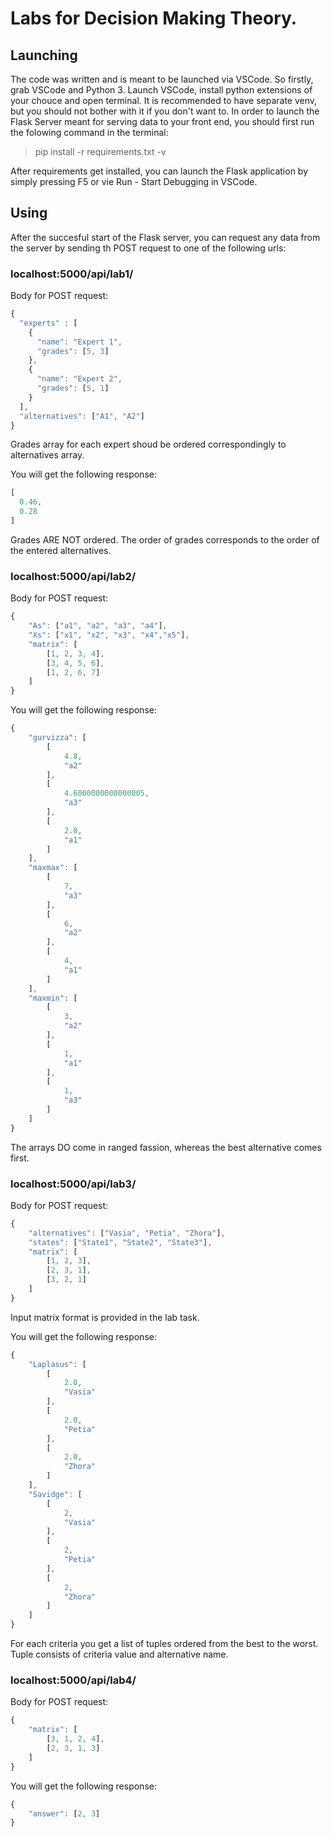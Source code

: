 # Labs for Decision Making Theory.

## Launching
The code was written and is meant to be launched via VSCode. So firstly, grab VSCode and Python 3.
Launch VSCode, install python extensions of your chouce and open terminal.
It is recommended to have separate venv, but you should not bother with it if you don't want to.
In order to launch the Flask Server meant for serving data to your front end, you should first run the folowing command in the terminal:

> pip install -r requirements.txt -v

After requirements get installed, you can launch the Flask application by simply pressing F5 or vie Run - Start Debugging in VSCode.

## Using
After the succesful start of the Flask server, you can request any data from the server by sending th POST request to one of the following urls:

### localhost:5000/api/lab1/
Body for POST request:
```javascript
{
  "experts" : [
    {
      "name": "Expert 1",
      "grades": [5, 3]
    },
    {
      "name": "Expert 2",
      "grades": [5, 1]
    }
  ],
  "alternatives": ["A1", "A2"]
}
```
Grades array for each expert shoud be ordered correspondingly to alternatives array.

You will get the following response:

```javascript
[
  0.46,
  0.28
]
```
Grades ARE NOT ordered. The order of grades corresponds to the order of the entered alternatives.

### localhost:5000/api/lab2/
Body for POST request:
```javascript
{
    "As": ["a1", "a2", "a3", "a4"],
    "Xs": ["x1", "x2", "x3", "x4","x5"],
    "matrix": [
        [1, 2, 3, 4],
        [3, 4, 5, 6],
        [1, 2, 6, 7]
    ]
}
```
You will get the following response:
```javascript
{
    "gurvizza": [
        [
            4.8,
            "a2"
        ],
        [
            4.6000000000000005,
            "a3"
        ],
        [
            2.8,
            "a1"
        ]
    ],
    "maxmax": [
        [
            7,
            "a3"
        ],
        [
            6,
            "a2"
        ],
        [
            4,
            "a1"
        ]
    ],
    "maxmin": [
        [
            3,
            "a2"
        ],
        [
            1,
            "a1"
        ],
        [
            1,
            "a3"
        ]
    ]
}
```
The arrays DO come in ranged fassion, whereas the best alternative comes first.
### localhost:5000/api/lab3/
Body for POST request:
```javascript
{
    "alternatives": ["Vasia", "Petia", "Zhora"],
    "states": ["State1", "State2", "State3"],
    "matrix": [
        [1, 2, 3],
        [2, 3, 1],
        [3, 2, 1]
    ]
}
```
Input matrix format is provided in the lab task.

You will get the following response:
```javascript
{
    "Laplasus": [
        [
            2.0,
            "Vasia"
        ],
        [
            2.0,
            "Petia"
        ],
        [
            2.0,
            "Zhora"
        ]
    ],
    "Savidge": [
        [
            2,
            "Vasia"
        ],
        [
            2,
            "Petia"
        ],
        [
            2,
            "Zhora"
        ]
    ]
}
```
For each criteria you get a list of tuples ordered from the best to the worst. Tuple consists of criteria value and alternative name.

### localhost:5000/api/lab4/

Body for POST request:
```javascript
{
    "matrix": [
        [3, 1, 2, 4],
        [2, 3, 1, 3]
    ]
}
```
You will get the following response:
```javascript
{
    "answer": [2, 3]
}
```
